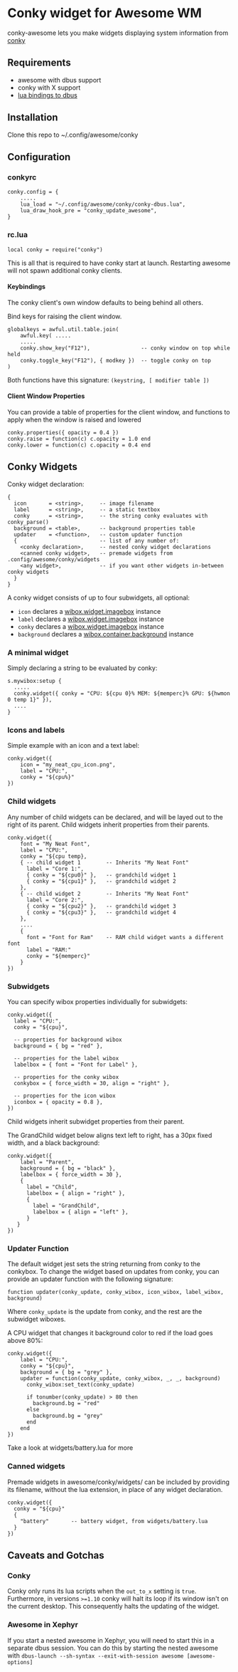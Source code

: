 # Conky widget for Awesome WM

conky-awesome lets you make widgets displaying system information from [conky](https://github.com/brndnmtthws/conky)

## Requirements
* awesome with dbus support
* conky with X support
* [lua bindings to dbus](github.com/daurnimator/ldbus)

## Installation
Clone this repo to ~/.config/awesome/conky

## Configuration

### conkyrc

```
conky.config = {
    .....
    lua_load = "~/.config/awesome/conky/conky-dbus.lua",
    lua_draw_hook_pre = "conky_update_awesome",
}
```

### rc.lua

```
local conky = require("conky")
```

This is all that is required to have conky start at launch.
Restarting awesome will not spawn additional conky clients.

#### Keybindings

The conky client's own window defaults to being behind all others.

Bind keys for raising the client window.

```
globalkeys = awful.util.table.join(
    awful.key( .....
    .....
    conky.show_key("F12"),                -- conky window on top while held
    conky.toggle_key("F12"), { modkey })  -- toggle conky on top
)
```
Both functions have this signature:
`(keystring, [ modifier table ])`

#### Client Window Properties

You can provide a table of properties for the client window, and functions
to apply when the window is raised and lowered

```
conky.properties({ opacity = 0.4 })
conky.raise = function(c) c.opacity = 1.0 end
conky.lower = function(c) c.opacity = 0.4 end
````

## Conky Widgets

Conky widget declaration:
```
{
  icon       = <string>,     -- image filename
  label      = <string>,     -- a static textbox
  conky      = <string>,     -- the string conky evaluates with conky_parse()
  background = <table>,      -- background properties table
  updater    = <function>,   -- custom updater function
  {                          -- list of any number of:
    <conky declaration>,     -- nested conky widget declarations
    <canned conky widget>,   -- premade widgets from .config/awesome/conky/widgets
    <any widget>,            -- if you want other widgets in-between conky widgets
  }
}
```

A conky widget consists of up to four subwidgets, all optional:
  - `icon` declares a [wibox.widget.imagebox](http://awesomewm.org/apidoc/classes/wibox.widget.imagebox.html) instance
  - `label` declares a [wibox.widget.imagebox](http://awesomewm.org/apidoc/classes/wibox.widget.imagebox.html) instance
  - `conky` declares a [wibox.widget.imagebox](http://awesomewm.org/apidoc/classes/wibox.widget.imagebox.html) instance
  - `background` declares a [wibox.container.background](http://awesomewm.org/apidoc/classes/wibox.container.background.html) instance

### A minimal widget

Simply declaring a string to be evaluated by conky:
```
s.mywibox:setup {
  .....
  conky.widget({ conky = "CPU: ${cpu 0}% MEM: ${memperc}% GPU: ${hwmon 0 temp 1}" }),
  ....
}
```

### Icons and labels

Simple example with an icon and a text label:
```
conky.widget({
    icon = "my_neat_cpu_icon.png",
    label = "CPU:",
    conky = "${cpu%}"
})

```

### Child widgets

Any number of child widgets can be declared, and will be layed out to the right
of its parent.
Child widgets inherit properties from their parents.

```
conky.widget({
    font = "My Neat Font",
    label = "CPU:",
    conky = "${cpu temp},
    { -- child widget 1        -- Inherits "My Neat Font"
      label = "Core 1:",
      { conky = "${cpu0}" },   -- grandchild widget 1
      { conky = "${cpu1}" },   -- grandchild widget 2
    },
    { -- child widget 2        -- Inherits "My Neat Font"
      label = "Core 2:",
      { conky = "${cpu2}" },   -- grandchild widget 3
      { conky = "${cpu3}" },   -- grandchild widget 4
    },
    ....
    {
      font = "Font for Ram"    -- RAM child widget wants a different font
      label = "RAM:"
      conky = "${memperc}"
    }
})
```

### Subwidgets

You can specify wibox properties individually for subwidgets:

```
conky.widget({
  label = "CPU:",
  conky = "${cpu}",

  -- properties for background wibox
  background = { bg = "red" },

  -- properties for the label wibox
  labelbox = { font = "Font for Label" },

  -- properties for the conky wibox
  conkybox = { force_width = 30, align = "right" },

  -- properties for the icon wibox
  iconbox = { opacity = 0.8 },
})
```

Child widgets inherit subwidget properties from their parent.

The GrandChild widget below aligns text left to right, has a 30px fixed width, and a
black background:

```
conky.widget({
    label = "Parent",
    background = { bg = "black" },
    labelbox = { force_width = 30 },
    {
      label = "Child",
      labelbox = { align = "right" },
      {
        label = "GrandChild",
        labelbox = { align = "left" },
      }
   }
})
```

### Updater Function

The default widget jest sets the string returning from conky to the
conkybox. To change the widget based on updates from conky, you can provide
an updater function with the following signature:

`function updater(conky_update, conky_wibox, icon_wibox, label_wibox, background)`

Where `conky_update` is the update from conky, and the rest are the subwidget
wiboxes.

A CPU widget that changes it background color to red if the load goes above 80%:

```
conky.widget({
    label = "CPU:",
    conky = "${cpu}",
    background = { bg = "grey" },
    updater = function(conky_update, conky_wibox, _, _, background)
      conky_wibox:set_text(conky_update)

      if tonumber(conky_update) > 80 then
        background.bg = "red"
      else
        background.bg = "grey"
      end
    end
})
```

Take a look at widgets/battery.lua for more

### Canned widgets

Premade widgets in awesome/conky/widgets/ can be included by providing its filename,
without the lua extension, in place of any widget declaration.

```
conky.widget({
  conky = "${cpu}"
  {
    "battery"       -- battery widget, from widgets/battery.lua
  }
})
```

## Caveats and Gotchas

### Conky

Conky only runs its lua scripts when the `out_to_x` setting is `true`.
Furthermore, in versions `>=1.10` conky will halt its loop if its window
isn't on the current desktop. This consequently halts the updating of the
widget.

### Awesome in Xephyr

If you start a nested awesome in Xephyr, you will need to start this in a
separate dbus session. You can do this by starting the nested awesome with
`dbus-launch --sh-syntax --exit-with-session awesome [awesome-options]`


